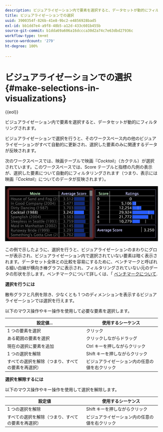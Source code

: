 ```yaml
---
description: ビジュアライゼーション内で要素を選択すると、データセットが動的にフィルタリングされます。
title: ビジュアライゼーションでの選択
uuid: 3900354f-826b-41e8-9bc2-e4856928bad5
exl-id: bb1dd7e4-a9f8-48b5-a12d-433c601b455b
source-git-commit: b1dda69a606a16dccca30d2a74c7e63dbd27936c
workflow-type: tm+mt
source-wordcount: '279'
ht-degree: 100%

---
```


# ビジュアライゼーションでの選択{#make-selections-in-visualizations}

{{eol}}

ビジュアライゼーション内で要素を選択すると、データセットが動的にフィルタリングされます。

ビジュアライゼーションで選択を行うと、そのワークスペース内の他のビジュアライゼーションがすべて自動的に更新され、選択した要素のみに関連するデータが反映されます。

次のワークスペースでは、映画テーブルで映画『*Cocktail*』（カクテル）が選択されています。このワークスペースでは、Score テーブルと指標の凡例の表示が、選択した要素について自動的にフィルタリングされます（つまり、表示には映画『*Cocktail*』についてのデータが反映されます）。

![](assets/wsp_selection_Basic.png)

この例で示したように、選択を行うと、ビジュアライゼーションのまわりにグローが表示され、ビジュアライゼーション内で選択されていない要素は暗く表示されます。データセット全体との比較を容易にするために、ベンチマークと呼ばれる細い白線が横向き棒グラフに表示され、フィルタリングされていない元のデータの形状を示します。ベンチマークについて詳しくは、「 [ベンチマークについて](../../../../home/c-get-started/c-vis/c-ustd-benchmks.md#concept-c7b0f4102e92458096f8c4765cbe2914).

**選択を行うには**

散布グラフと凡例を除き、少なくとも 1 つのディメンションを表示するビジュアライゼーションでは選択を行えます。

以下のマウス操作やキー操作を使用して必要な要素を選択します。

| 設定値... | 使用するシーケンス |
|---|---|
| 1 つの要素を選択 | クリック |
| ある範囲の要素を選択 | クリックしながらドラッグ |
| 現在の選択に要素を追加 | Ctrl キーを押しながらクリック |
| 1 つの選択を解除 | Shift キーを押しながらクリック |
| すべての選択を解除（つまり、すべての要素を再選択） | ビジュアライゼーション内の任意の値を右クリック |

**選択を解除するには**

以下のマウス操作やキー操作を使用して選択を解除します。

| 設定値 | 使用するシーケンス |
|---|---|
| 1 つの選択を解除 | Shift キーを押しながらクリック |
| すべての選択を解除（つまり、すべての要素を再選択） | ビジュアライゼーション内の任意の値を右クリック |
